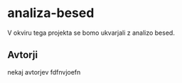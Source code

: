 # analiza-besed

V okviru tega projekta se bomo ukvarjali z analizo besed.

## Avtorji

nekaj avtorjev
fdfnvjoefn
